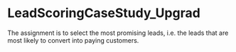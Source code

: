 ﻿# LeadScoringCaseStudy_Upgrad
The assignment is to select the most promising leads, i.e. the leads that are most likely to convert into paying customers.
